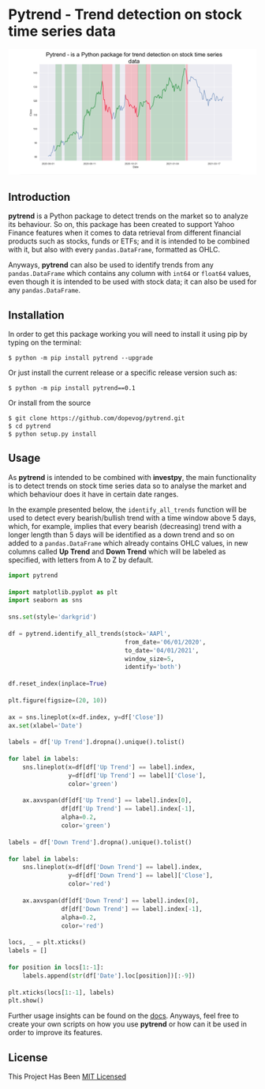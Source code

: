 # Pytrend - Trend detection on stock time series data

<p align="center">
  <img src="images/pytrend.png"/>
</p>

## Introduction

**pytrend** is a Python package to detect trends on the market so to analyze its behaviour. So on, this package
has been created to support Yahoo Finance features when it comes to data retrieval
from different financial products such as stocks, funds or ETFs; and it is intended to be combined with it, 
but also with every `pandas.DataFrame`, formatted as OHLC.

Anyways, **pytrend** can also be used to identify trends from any `pandas.DataFrame` which contains any column with
`int64` or `float64` values, even though it is intended to be used with stock data; it can also be used for any
`pandas.DataFrame`.

## Installation

In order to get this package working you will need to install it using pip by typing on the terminal:

```
$ python -m pip install pytrend --upgrade
```

Or just install the current release or a specific release version such as:

```
$ python -m pip install pytrend==0.1
```

Or install from the source

```
$ git clone https://github.com/dopevog/pytrend.git
$ cd pytrend
$ python setup.py install
```

## Usage

As **pytrend** is intended to be combined with **investpy**, the main functionality is to
detect trends on stock time series data so to analyse the market and which behaviour does it have
in certain date ranges.

In the example presented below, the ``identify_all_trends`` function will be used to detect every bearish/bullish trend
with a time window above 5 days, which, for example, implies that every bearish (decreasing) trend with a longer
length than 5 days will be identified as a down trend and so on added to a ``pandas.DataFrame`` which already contains
OHLC values, in new columns called **Up Trend** and **Down Trend** which will be labeled as specified, with letters 
from A to Z by default.

````python
import pytrend

import matplotlib.pyplot as plt
import seaborn as sns

sns.set(style='darkgrid')

df = pytrend.identify_all_trends(stock='AAPl',
                                 from_date='06/01/2020',
                                 to_date='04/01/2021',
                                 window_size=5,
                                 identify='both')

df.reset_index(inplace=True)

plt.figure(figsize=(20, 10))

ax = sns.lineplot(x=df.index, y=df['Close'])
ax.set(xlabel='Date')

labels = df['Up Trend'].dropna().unique().tolist()

for label in labels:
    sns.lineplot(x=df[df['Up Trend'] == label].index,
                 y=df[df['Up Trend'] == label]['Close'],
                 color='green')

    ax.axvspan(df[df['Up Trend'] == label].index[0],
               df[df['Up Trend'] == label].index[-1],
               alpha=0.2,
               color='green')

labels = df['Down Trend'].dropna().unique().tolist()

for label in labels:
    sns.lineplot(x=df[df['Down Trend'] == label].index,
                 y=df[df['Down Trend'] == label]['Close'],
                 color='red')

    ax.axvspan(df[df['Down Trend'] == label].index[0],
               df[df['Down Trend'] == label].index[-1],
               alpha=0.2,
               color='red')
               
locs, _ = plt.xticks()
labels = []

for position in locs[1:-1]:
    labels.append(str(df['Date'].loc[position])[:-9])

plt.xticks(locs[1:-1], labels)
plt.show()
````

Further usage insights can be found on the [docs](https://pytrend.readthedocs.io/). Anyways, 
feel free to create your own scripts on how you use **pytrend** or how can it be used in order to improve its features.

## License
This Project Has Been [MIT Licensed](LICENSE)
